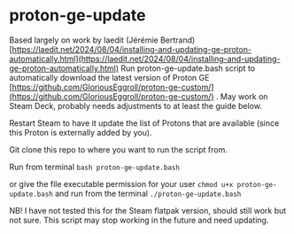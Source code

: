 # proton-ge-update

Based largely on work by laedit (Jérémie Bertrand) [https://laedit.net/2024/08/04/installing-and-updating-ge-proton-automatically.html](https://laedit.net/2024/08/04/installing-and-updating-ge-proton-automatically.html)
Run proton-ge-update.bash script to automatically download the latest version of Proton GE [https://github.com/GloriousEggroll/proton-ge-custom/](https://github.com/GloriousEggroll/proton-ge-custom/) . May work on Steam Deck, probably needs adjustments to at least the guide below.

Restart Steam to have it update the list of Protons that are available (since this Proton is externally added by you).

Git clone this repo to where you want to run the script from.

Run from terminal
``` bash proton-ge-update.bash ```

or 
give the file executable permission for your user
``` chmod u+x proton-ge-update.bash ```
and run from the terminal
``` ./proton-ge-update.bash ```

NB! I have not tested this for the Steam flatpak version, should still work but not sure. This script may stop working in the future and need updating.
